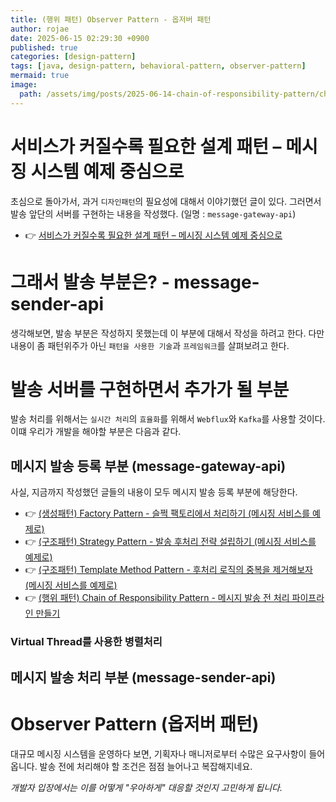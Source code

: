 ```yaml
---
title: (행위 패턴) Observer Pattern - 옵저버 패턴
author: rojae
date: 2025-06-15 02:29:30 +0900
published: true
categories: [design-pattern]
tags: [java, design-pattern, behavioral-pattern, observer-pattern]
mermaid: true
image:
  path: /assets/img/posts/2025-06-14-chain-of-responsibility-pattern/chain-of-responsibility.png
---
```


# 서비스가 커질수록 필요한 설계 패턴 – 메시징 시스템 예제 중심으로

초심으로 돌아가서, 과거 `디자인패턴`의 필요성에 대해서 이야기했던 글이 있다.
그러면서 발송 앞단의 서버를 구현하는 내용을 작성했다. (일명 : `message-gateway-api`)

- 👉 [서비스가 커질수록 필요한 설계 패턴 – 메시징 시스템 예제 중심으로](/posts/design-pattern-intro)

# 그래서 발송 부분은? - message-sender-api

생각해보면, 발송 부분은 작성하지 못했는데 이 부분에 대해서 작성을 하려고 한다.
다만 내용이 좀 패턴위주가 아닌 `패턴을 사용한 기술`과 `프레임워크`를 살펴보려고 한다.

# 발송 서버를 구현하면서 추가가 될 부분

발송 처리를 위해서는 `실시간 처리`의 `효율화`를 위해서 `Webflux`와 `Kafka`를 사용할 것이다.
이떄 우리가 개발을 해야할 부분은 다음과 같다.

## 메시지 발송 등록 부분 (message-gateway-api)
사실, 지금까지 작성했던 글들의 내용이 모두 메시지 발송 등록 부분에 해당한다.

- 👉 [(생성패턴) Factory Pattern - 슬쩍 팩토리에서 처리하기 (메시징 서비스를 예제로)](/posts/factory-pattern)
- 👉 [(구조패턴) Strategy Pattern - 발송 후처리 전략 설립하기 (메시징 서비스를 예제로)](/posts/strategy-pattern)
- 👉 [(구조패턴) Template Method Pattern - 후처리 로직의 중복을 제거해보자 (메시징 서비스를 예제로)](/posts/template-method-pattern)
- 👉 [(행위 패턴) Chain of Responsibility Pattern - 메시지 발송 전 처리 파이프라인 만들기](/posts/chain-of-responsibility-pattern)

### Virtual Thread를 사용한 병렬처리

###    

## 메시지 발송 처리 부분 (message-sender-api)

### 

### 

# Observer Pattern (옵저버 패턴)

대규모 메시징 시스템을 운영하다 보면, 기획자나 매니저로부터 수많은 요구사항이 들어옵니다. 
발송 전에 처리해야 할 조건은 점점 늘어나고 복잡해지네요.

_개발자 입장에서는 이를 어떻게 "우아하게" 대응할 것인지 고민하게 됩니다._
